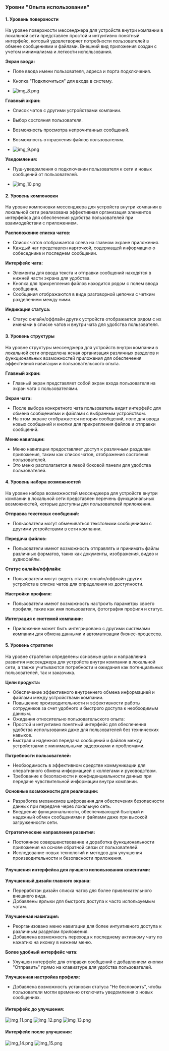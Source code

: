 ### Уровни "Опыта использования"
#### 1. __Уровень поверхности__

   На уровне поверхности мессенджера для устройств внутри компании в локальной сети представлен простой и интуитивно понятный интерфейс, который удовлетворяет потребности пользователей в обмене сообщениями и файлами. Внешний вид приложения создан с учетом минимализма и легкости использования.
   
__Экран входа:__
   - Поле ввода имени пользователя, адреса и порта подключения.
   - Кнопка "Подключиться" для входа в систему.
   
   - ![img_8.png](img_8.png)

__Главный экран:__
   - Список чатов с другими устройствами компании.
   - Выбор состояния пользователя.
   - Возможность просмотра непрочитанных сообщений.
   - Возможность отправления файлов пользователям.
   
   - ![img_9.png](img_9.png)

__Уведомления:__
   - Пуш-уведомления о подключении пользователя к сети и новых сообщений от пользователей.
   
   - ![img_10.png](img_10.png)

#### 2. __Уровень компоновки__

   На уровне компоновки мессенджера для устройств внутри компании в локальной сети реализована эффективная организация элементов интерфейса для обеспечения удобства пользователей при взаимодействии с приложением.
   
__Расположение списка чатов:__
   - Список чатов отображается слева на главном экране приложения.
   - Каждый чат представлен карточкой, содержащей информацию о собеседнике и последнем сообщении.
   
__Интерфейс чата:__
   - Элементы для ввода текста и отправки сообщений находятся в нижней части экрана для удобства.
   - Кнопка для прикрепления файлов находится рядом с полем ввода сообщения.
   - Сообщения отображаются в виде разговорной цепочки с четким разделением между ними.
   
__Индикация статуса:__
   - Статус онлайн/оффлайн других устройств отображается рядом с их именами в списке чатов и внутри чата для удобства пользователя.

#### 3. __Уровень структуры__

   На уровне структуры мессенджера для устройств внутри компании в локальной сети определена ясная организация различных разделов и функциональных возможностей приложения для обеспечения эффективной навигации и пользовательского опыта.
   
__Главный экран:__
   - Главный экран представляет собой экран входа пользователя на экран чата с пользователями.
   
__Экран чата:__
   - После выбора конкретного чата пользователь видит интерфейс для обмена сообщениями и файлами с выбранным устройством.
   - На этом экране отображается история сообщений, поле для ввода новых сообщений и кнопки для прикрепления файлов и отправки сообщений.
   
__Меню навигации:__
   - Меню навигации предоставляет доступ к различным разделам приложения, таким как список чатов, отображения состояния пользователей.
   - Это меню располагается в левой боковой панели для удобства пользователей.

#### 4. __Уровень набора возможностей__

   На уровне набора возможностей мессенджера для устройств внутри компании в локальной сети представлен перечень функциональных возможностей, которые доступны для пользователей приложения.
   
__Отправка текстовых сообщений:__
   - Пользователи могут обмениваться текстовыми сообщениями с другими устройствами в сети компании.
   
__Передача файлов:__
   - Пользователи имеют возможность отправлять и принимать файлы различных форматов, таких как документы, изображения, видео и аудиофайлы.
   
__Статус онлайн/оффлайн:__
   - Пользователи могут видеть статус онлайн/оффлайн других устройств в списке чатов для определения их доступности.
   
__Настройки профиля:__
   - Пользователи имеют возможность настроить параметры своего профиля, такие как имя пользователя, фотография профиля и статус.
   
__Интеграция с системой компании:__
   - Приложение может быть интегрировано с другими системами компании для обмена данными и автоматизации бизнес-процессов.

#### 5. __Уровень стратегии__

   На уровне стратегии определены основные цели и направления развития мессенджера для устройств внутри компании в локальной сети, а также учитываются потребности и ожидания как потенциальных пользователей, так и заказчика.
   
__Цели продукта:__
   - Обеспечение эффективного внутреннего обмена информацией и файлами между устройствами компании.
   - Повышение производительности и эффективности работы сотрудников за счет удобного и быстрого доступа к необходимым данным.
   - Ожидания относительно пользовательского опыта:
   - Простой и интуитивно понятный интерфейс для обеспечения удобства использования даже для пользователей без технических навыков.
   - Быстрая и надежная передача сообщений и файлов между устройствами с минимальными задержками и проблемами.
   
__Потребности пользователей:__
   - Необходимость в эффективном средстве коммуникации для оперативного обмена информацией с коллегами и руководством.
   - Требование к безопасности и конфиденциальности данных при передаче чувствительной информации внутри компании.
   
__Основные возможности для реализации:__
   - Разработка механизмов шифрования для обеспечения безопасности данных при передаче через локальную сеть.
   - Внедрение функциональности, обеспечивающей быстрый и надежный обмен сообщениями и файлами даже при высокой загруженности сети.
   
__Стратегические направления развития:__
   - Постоянное совершенствование и доработка функциональности приложения на основе обратной связи от пользователей.
   - Исследование новых технологий и методов для улучшения производительности и безопасности приложения.

#### Улучшения интерфейса для лучшего использования клиентами:
   
__Улучшенный дизайн главного экрана:__
   - Переработан дизайн списка чатов для более привлекательного внешнего вида.
   - Добавлены ярлыки для быстрого доступа к часто используемым чатам.
   
__Улучшенная навигация:__
   - Реорганизовано меню навигации для более интуитивного доступа к различным разделам приложения.
   - Добавлена возможность перехода к последнему активному чату по нажатию на иконку в нижнем меню.
   
__Более удобный интерфейс чата:__
   - Улучшен интерфейс для отправки сообщений с добавлением кнопки "Отправить" прямо на клавиатуре для удобства пользователей.
   
__Улучшенная настройка профиля:__
   - Добавлена возможность установки статуса "Не беспокоить", чтобы пользователи могли временно отключить уведомления о новых сообщениях.
   
#### Интерфейс до улучшения:
   ![img_11.png](img_11.png)
   ![img_12.png](img_12.png)
   ![img_13.png](img_13.png)

#### Интерфейс после улучшения:
   ![img_14.png](img_14.png)
   ![img_15.png](img_15.png)